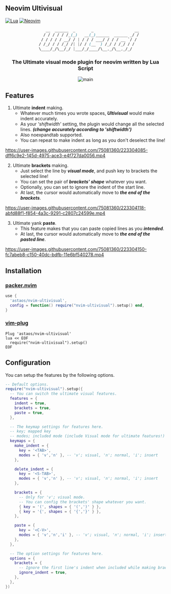 ## Neovim Ultivisual

[![Lua](https://img.shields.io/badge/Lua-blue.svg?style=for-the-badge&logo=lua)](http://www.lua.org)
[![Neovim](https://img.shields.io/badge/Neovim-green.svg?style=for-the-badge&logo=neovim)](https://neovim.io)

<div align='center'>

```css
      __  ______  _       _                  __
     / / / / / /_(_)   __(_)______  ______ _/ /
   / / / / / __/ / | / / / ___/ / / / __ `/ /
 / /_/ / / /_/ /| |/ / (__  ) /_/ / /_/ / /
\____/_/\__/_/ |___/_/____/\__,_/\__,_/_/
```

### The Ultimate visual mode plugin for neovim written by Lua Script
![main](https://user-images.githubusercontent.com/75081360/223304045-eda470f0-7d7c-4422-9afb-87725ca0c111.gif)

</div>

## Features

1. Ultimate **indent** making.
    - Whatever much times you wrote spaces, ***Ultivisual*** would make indent accurately.
    - As your *'shiftwidth'* setting, the plugin would change all the selected lines. ***(change accurately according to 'shiftwidth')***
    - Also noexpandtab supported.
    - You can repeat to make indent as long as you don't deselect the line!

https://user-images.githubusercontent.com/75081360/223304085-dff6c9e2-145d-4975-ace3-e4f727da0056.mp4

2. Ultimate **brackets** making.
    - Just select the line by ***visual mode***, and push key to brackets the selected line!
    - You can set the pair of ***brackets' shape*** whatever you want.
    - Optionally, you can set to ignore the indent of the start line.
    - At last, the cursor would automatically move to ***the end of the brackets***.

https://user-images.githubusercontent.com/75081360/223304118-abfd88f1-f854-4a3c-9291-c2807c24599e.mp4

3. Ultimate yank **paste**.
    - This feature makes that you can paste copied lines as you ***intended***.
    - At last, the cursor would automatically move to ***the end of the pasted line***.

https://user-images.githubusercontent.com/75081360/223304150-fc7abeb8-c150-40dc-bdfb-11e6bf540278.mp4

## Installation

### [packer.nvim](https://github.com/wbthomason/packer.nvim)

```lua
use {
  'astaos/nvim-ultivisual',
  config = function() require("nvim-ultivisual").setup() end,
}
```

### [vim-plug](https://github.com/junegunn/vim-plug)

```vim
Plug 'astaos/nvim-ultivisual'
lua << EOF
  require("nvim-ultivisual").setup()
EOF
```

## Configuration

You can setup the features by the following options.

```lua
-- Default options.
require("nvim-ultivisual").setup({
  -- You can switch the ultimate visual features.
  features = {
    indent = true,
    brackets = true,
    paste = true,
  },

  -- The keymap settings for features here.
  -- key; mapped key
  -- modes; included mode (include Visual mode for ultimate features!)
  keymaps = {
    make_indent = {
      key = '<TAB>',
      modes = { 'v','n' }, -- 'v'; visual, 'n'; normal, 'i'; insert
    },

    delete_indent = {
      key = '<S-TAB>',
      modes = { 'v','n' }, -- 'v'; visual, 'n'; normal, 'i'; insert
    },

    brackets = {
      -- Only for 'v'; visual mode.
      -- You can config the brackets' shape whatever you want.
      { key = '(', shapes = { '(',')' } },
      { key = '{', shapes = { '{','}' } },
    },

    paste = {
      key = '<C-V>',
      modes = { 'v','n','i' }, -- 'v'; visual, 'n'; normal, 'i'; insert
    },
  },

  -- The option settings for features here.
  options = {
    brackets = {
      -- Ignore the first line's indent when included while making brackets.
      ignore_indent = true,
    },
  },
})
```
